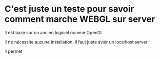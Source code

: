 # C'est juste un teste pour savoir comment marche WEBGL sur server 


Il est basé sur un ancien logiciel nommé OpenGl 


Il ne nécessite aucune installation, il faut juste avoir un localhost server 


Il permet